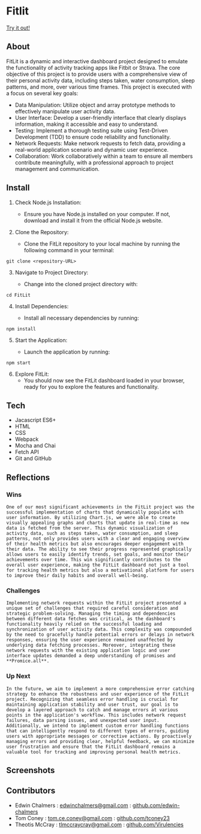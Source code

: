 # Fitlit

[Try it out!](https://edwin-chalmers.github.io/fitlit/)

## About
FitLit is a dynamic and interactive dashboard project designed to emulate the functionality of activity tracking apps like Fitbit or Strava. The core objective of this project is to provide users with a comprehensive view of their personal activity data, including steps taken, water consumption, sleep patterns, and more, over various time frames. This project is executed with a focus on several key goals:

  - Data Manipulation: Utilize object and array prototype methods to effectively manipulate user activity data.
  - User Interface: Develop a user-friendly interface that clearly displays information, making it accessible and easy to understand.
  - Testing: Implement a thorough testing suite using Test-Driven Development (TDD) to ensure code reliability and functionality.
  - Network Requests: Make network requests to fetch data, providing a real-world application scenario and dynamic user experience.
  - Collaboration: Work collaboratively within a team to ensure all members contribute meaningfully, with a professional approach to project management and communication.

## Install

1. Check Node.js Installation: 
    * Ensure you have Node.js installed on your computer. If not, download and install it from the official Node.js website.

2. Clone the Repository: 
    * Clone the FitLit repository to your local machine by running the following command in your terminal:
```
git clone <repository-URL>
```
3. Navigate to Project Directory:

    * Change into the cloned project directory with:
```
cd FitLit
```
4. Install Dependencies:

    * Install all necessary dependencies by running:
```
npm install
```
5. Start the Application:

    * Launch the application by running:
```
npm start
```
6. Explore FitLit:
    * You should now see the FitLit dashboard loaded in your browser, ready for you to explore the features and functionality.


## Tech

  - Jacascript ES6+
  - HTML
  - CSS
  - Webpack
  - Mocha and Chai
  - Fetch API
  - Git and GitHub

## Reflections

  ### Wins
    One of our most significant achievements in the FitLit project was the successful implementation of charts that dynamically populate with user information. By utilizing Chart.js, we were able to create visually appealing graphs and charts that update in real-time as new data is fetched from the server. This dynamic visualization of activity data, such as steps taken, water consumption, and sleep patterns, not only provides users with a clear and engaging overview of their health metrics but also encourages deeper engagement with their data. The ability to see their progress represented graphically allows users to easily identify trends, set goals, and monitor their achievements over time. This win significantly contributes to the overall user experience, making the FitLit dashboard not just a tool for tracking health metrics but also a motivational platform for users to improve their daily habits and overall well-being.

  ### Challenges
    Implementing network requests within the FitLit project presented a unique set of challenges that required careful consideration and strategic problem-solving. Managing the timing and dependencies between different data fetches was critical, as the dashboard's functionality heavily relied on the successful loading and synchronization of user activity data. This complexity was compounded by the need to gracefully handle potential errors or delays in network responses, ensuring the user experience remained unaffected by underlying data fetching processes. Moreover, integrating these network requests with the existing application logic and user interface updates demanded a deep understanding of promises and **Promice.all**.

  ### Up Next
    In the future, we aim to implement a more comprehensive error catching strategy to enhance the robustness and user experience of the FitLit project. Recognizing that seamless error handling is crucial for maintaining application stability and user trust, our goal is to develop a layered approach to catch and manage errors at various points in the application's workflow. This includes network request failures, data parsing issues, and unexpected user input. Additionally, we intend to implement custom error handling functions that can intelligently respond to different types of errors, guiding users with appropriate messages or corrective actions. By proactively managing errors and providing clear, helpful feedback, we can minimize user frustration and ensure that the FitLit dashboard remains a valuable tool for tracking and improving personal health metrics.

## Screenshots

## Contributors
- Edwin Chalmers : edwinchalmers@gmail.com : [github.com/edwin-chalmers](https://github.com/edwin-chalmers)
- Tom Coney : tom.ce.coney@gmail.com : [github.com/tconey23](https://github.com/tconey23)
- Theotis McCray : tlmccraycray@gmail.com : [github.com/Virulencies](https://github.com/Virulencies)